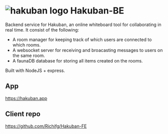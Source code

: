 # ![hakuban logo](https://res.cloudinary.com/richi/image/upload/v1657562389/previews/hakuban_logo_zbhqqn.png) Hakuban-BE

Backend service for Hakuban, an online whiteboard tool for collaborating in real time. It consist of the following:
* A room manager for keeping track of which users are connected to which rooms.
* A websocket server for receiving and broacasting messages to users on the same room. 
* A faunaDB database for storing all items created on the rooms.

Built with NodeJS + express.

## App
https://hakuban.app

## Client repo
https://github.com/Richifg/Hakuban-FE